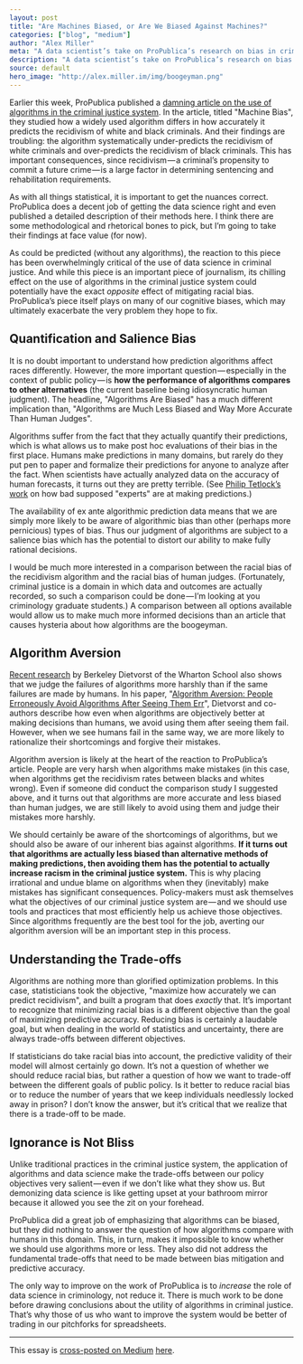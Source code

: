 ```yaml
---
layout: post
title: "Are Machines Biased, or Are We Biased Against Machines?"
categories: ["blog", "medium"]
author: "Alex Miller"
meta: "A data scientist’s take on ProPublica’s research on bias in crime prediction algorithms."
description: "A data scientist’s take on ProPublica’s research on bias in crime prediction algorithms."
source: default
hero_image: "http://alex.miller.im/img/boogeyman.png"
---
```


Earlier this week, ProPublica published a [damning article on the use of algorithms in the criminal justice system](https://www.propublica.org/article/machine-bias-risk-assessments-in-criminal-sentencing). In the article, titled "Machine Bias", they studied how a widely used algorithm differs in how accurately it predicts the recidivism of white and black criminals. And their findings are troubling: the algorithm systematically under-predicts the recidivism of white criminals and over-predicts the recidivism of black criminals. This has important consequences, since recidivism — a criminal’s propensity to commit a future crime — is a large factor in determining sentencing and rehabilitation requirements.


As with all things statistical, it is important to get the nuances correct. ProPublica does a decent job of getting the data science right and even published a detailed description of their methods here. I think there are some methodological and rhetorical bones to pick, but I’m going to take their findings at face value (for now).

As could be predicted (without any algorithms), the reaction to this piece has been overwhelmingly critical of the use of data science in criminal justice. And while this piece is an important piece of journalism, its chilling effect on the use of algorithms in the criminal justice system could potentially have the exact *opposite* effect of mitigating racial bias. ProPublica’s piece itself plays on many of our cognitive biases, which may ultimately exacerbate the very problem they hope to fix.

## Quantification and Salience Bias

It is no doubt important to understand how prediction algorithms affect races differently. However, the more important question — especially in the context of public policy — is **how the performance of algorithms compares to other alternatives** (the current baseline being idiosyncratic human judgment). The headline, "Algorithms Are Biased" has a much different implication than, "Algorithms are Much Less Biased and Way More Accurate Than Human Judges".

Algorithms suffer from the fact that they actually quantify their predictions, which is what allows us to make post hoc evaluations of their bias in the first place. Humans make predictions in many domains, but rarely do they put pen to paper and formalize their predictions for anyone to analyze after the fact. When scientists have actually analyzed data on the accuracy of human forecasts, it turns out they are pretty terrible. (See [Philip Tetlock’s work](http://www.amazon.com/Superforecasting-Science-Prediction-Philip-Tetlock/dp/0804136696) on how bad supposed "experts" are at making predictions.)


The availability of ex ante algorithmic prediction data means that we are simply more likely to be aware of algorithmic bias than other (perhaps more pernicious) types of bias. Thus our judgment of algorithms are subject to a salience bias which has the potential to distort our ability to make fully rational decisions.

I would be much more interested in a comparison between the racial bias of the recidivism algorithm and the racial bias of human judges. (Fortunately, criminal justice is a domain in which data and outcomes are actually recorded, so such a comparison could be done — I’m looking at you criminology graduate students.) A comparison between all options available would allow us to make much more informed decisions than an article that causes hysteria about how algorithms are the boogeyman.

## Algorithm Aversion

[Recent research](https://hbr.org/2015/02/heres-why-people-trust-human-judgment-over-algorithms) by Berkeley Dietvorst of the Wharton School also shows that we judge the failures of algorithms more harshly than if the same failures are made by humans. In his paper, "[Algorithm Aversion: People Erroneously Avoid Algorithms After Seeing Them Err](https://marketing.wharton.upenn.edu/mktg/assets/File/Dietvorst%20Simmons%20&%20Massey%202014.pdf)", Dietvorst and co-authors describe how even when algorithms are objectively better at making decisions than humans, we avoid using them after seeing them fail. However, when we see humans fail in the same way, we are more likely to rationalize their shortcomings and forgive their mistakes.

Algorithm aversion is likely at the heart of the reaction to ProPublica’s article. People are very harsh when algorithms make mistakes (in this case, when algorithms get the recidivism rates between blacks and whites wrong). Even if someone did conduct the comparison study I suggested above, and it turns out that algorithms are more accurate and less biased than human judges, we are still likely to avoid using them and judge their mistakes more harshly.

We should certainly be aware of the shortcomings of algorithms, but we should also be aware of our inherent bias against algorithms. **If it turns out that algorithms are actually less biased than alternative methods of making predictions, then avoiding them has the potential to actually increase racism in the criminal justice system.** This is why placing irrational and undue blame on algorithms when they (inevitably) make mistakes has significant consequences. Policy-makers must ask themselves what the objectives of our criminal justice system are — and we should use tools and practices that most efficiently help us achieve those objectives. Since algorithms frequently are the best tool for the job, averting our algorithm aversion will be an important step in this process.

## Understanding the Trade-offs

Algorithms are nothing more than glorified optimization problems. In this case, statisticians took the objective, "maximize how accurately we can predict recidivism", and built a program that does *exactly* that. It’s important to recognize that minimizing racial bias is a different objective than the goal of maximizing predictive accuracy. Reducing bias is certainly a laudable goal, but when dealing in the world of statistics and uncertainty, there are always trade-offs between different objectives.

If statisticians do take racial bias into account, the predictive validity of their model will almost certainly go down. It’s not a question of whether we should reduce racial bias, but rather a question of how we want to trade-off between the different goals of public policy. Is it better to reduce racial bias or to reduce the number of years that we keep individuals needlessly locked away in prison? I don’t know the answer, but it’s critical that we realize that there is a trade-off to be made.

## Ignorance is Not Bliss

Unlike traditional practices in the criminal justice system, the application of algorithms and data science make the trade-offs between our policy objectives very salient — even if we don’t like what they show us. But demonizing data science is like getting upset at your bathroom mirror because it allowed you see the zit on your forehead.

ProPublica did a great job of emphasizing that algorithms can be biased, but they did nothing to answer the question of how algorithms compare with humans in this domain. This, in turn, makes it impossible to know whether we should use algorithms more or less. They also did not address the fundamental trade-offs that need to be made between bias mitigation and predictive accuracy.

The only way to improve on the work of ProPublica is to *increase* the role of data science in criminology, not reduce it. There is much work to be done before drawing conclusions about the utility of algorithms in criminal justice. That’s why those of us who want to improve the system would be better of trading in our pitchforks for spreadsheets.

---

This essay is [cross-posted on Medium](http://alex.miller.im/posts/medium-seo-rel-canonical-tag-cross-posting-via-rss/) [here](https://medium.com/@alexpmiller/are-machines-biased-or-are-we-biased-against-machines-17982310152b).
